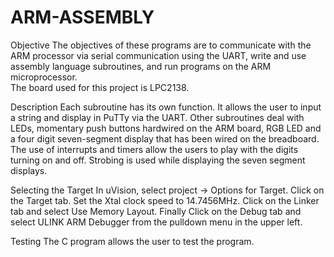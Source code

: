# ARM-ASSEMBLY

Objective 
The objectives of these programs are to communicate with the ARM processor via serial communication using the UART,
write and use assembly language subroutines, and run programs on the ARM microprocessor.  
The board used for this project is LPC2138.

Description
Each subroutine has its own function. It allows the user to input a string and display in PuTTy via the UART. 
Other subroutines deal with LEDs, momentary push buttons hardwired on the ARM board, 
RGB LED and a four digit seven-segment display that has been wired on the breadboard. 
The use of interrupts and timers allow the users to play with the digits turning on and off.
Strobing is used while displaying the seven segment displays.

Selecting the Target
In uVision, select project -> Options for Target. Click on the Target tab. Set the Xtal clock speed to 14.7456MHz.
Click on the Linker tab and select Use Memory Layout.
Finally Click on the Debug tab and select ULINK ARM Debugger from the pulldown menu in the upper left.


Testing
The C program allows the user to test the program.

